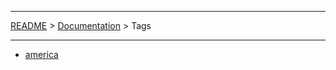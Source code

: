 ___

[README](./../README.md) > [Documentation](./../doc/documentation-index.md) > Tags
___


- [america](./../src/svg/america/america/america.md)